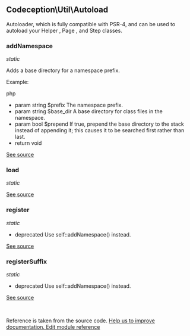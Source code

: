 
## Codeception\Util\Autoload



Autoloader, which is fully compatible with PSR-4,
and can be used to autoload your  Helper ,  Page , and  Step  classes.


### addNamespace 

*static*

Adds a base directory for a namespace prefix.

Example:

   php
<?php
// app\Codeception\UserHelper will be loaded from '/path/to/helpers/UserHelper.php'
Autoload::addNamespace('app\Codeception', '/path/to/helpers');

// LoginPage will be loaded from '/path/to/pageobjects/LoginPage.php'
Autoload::addNamespace('', '/path/to/pageobjects');

Autoload::addNamespace('app\Codeception', '/path/to/controllers');
?>
   

 *  param string  $prefix The namespace prefix.
 *  param string  $base_dir A base directory for class files in the namespace.
 *  param bool  $prepend If true, prepend the base directory to the stack instead of appending it;
                     this causes it to be searched first rather than last.
 *  return   void

[See source](https://github.com/Codeception/Codeception/blob/2.2/src/Codeception/Util/Autoload.php#L45)

### load 

*static*

[See source](https://github.com/Codeception/Codeception/blob/2.2/src/Codeception/Util/Autoload.php#L88)

### register 

*static*

 *  deprecated   Use self::addNamespace() instead.

[See source](https://github.com/Codeception/Codeception/blob/2.2/src/Codeception/Util/Autoload.php#L75)

### registerSuffix 

*static*

 *  deprecated   Use self::addNamespace() instead.

[See source](https://github.com/Codeception/Codeception/blob/2.2/src/Codeception/Util/Autoload.php#L83)

<p>&nbsp;</p><div class="alert alert-warning">Reference is taken from the source code. <a href="https://github.com/Codeception/Codeception/blob/2.2/src/Codeception/Util/Autoload.php">Help us to improve documentation. Edit module reference</a></div>
